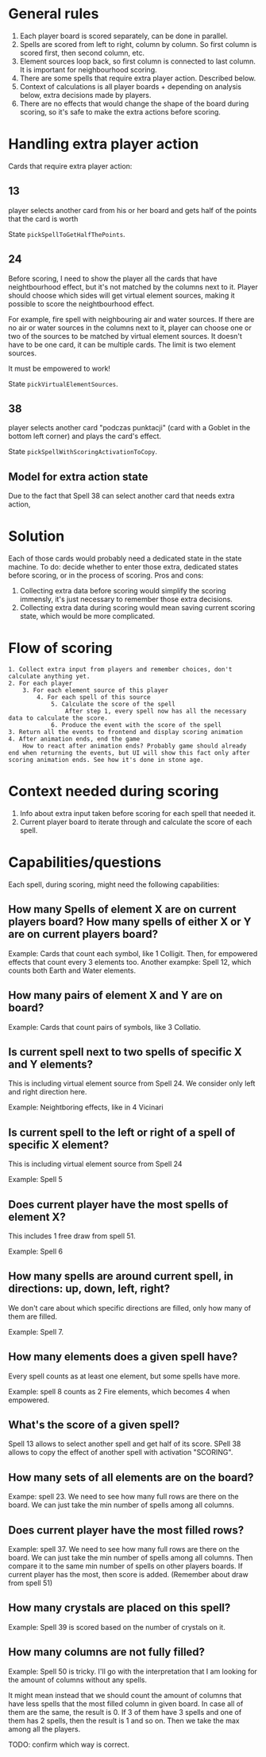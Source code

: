 # General rules

1. Each player board is scored separately, can be done in parallel.
2. Spells are scored from left to right, column by column. So first column is scored first, then second column, etc.
3. Element sources loop back, so first column is connected to last column. It is important for neighbourhood scoring.
4. There are some spells that require extra player action. Described below.
5. Context of calculations is all player boards + depending on analysis below, extra decisions made by players.
6. There are no effects that would change the shape of the board during scoring, so it's safe to make the extra actions before scoring.

# Handling extra player action

Cards that require extra player action:

## 13

player selects another card from his or her board and gets half of the points that the card is worth

State `pickSpellToGetHalfThePoints`.

## 24

Before scoring, I need to show the player all the cards that have neightbourhood effect, but it's not matched by the columns next to it. Player should choose which sides will get virtual element sources, making it possible to score the neightbourhood effect.

For example, fire spell with neighbouring air and water sources. If there are no air or water sources in the columns next to it, player can choose one or two of the sources to be matched by virtual element sources.
It doesn't have to be one card, it can be multiple cards. The limit is two element sources.

It must be empowered to work!

State `pickVirtualElementSources`.

## 38

player selects another card "podczas punktacji" (card with a Goblet in the bottom left corner) and plays the card's effect.

State `pickSpellWithScoringActivationToCopy`.

## Model for extra action state

Due to the fact that Spell 38 can select another card that needs extra action,

# Solution

Each of those cards would probably need a dedicated state in the state machine.
To do: decide whether to enter those extra, dedicated states before scoring, or in the process of scoring.
Pros and cons:

1. Collecting extra data before scoring would simplify the scoring immensly, it's just necessary to remember those extra decisions.
2. Collecting extra data during scoring would mean saving current scoring state, which would be more complicated.

# Flow of scoring

```
1. Collect extra input from players and remember choices, don't calculate anything yet.
2. For each player
    3. For each element source of this player
        4. For each spell of this source
            5. Calculate the score of the spell
                After step 1, every spell now has all the necessary data to calculate the score.
            6. Produce the event with the score of the spell
3. Return all the events to frontend and display scoring animation
4. After animation ends, end the game
    How to react after animation ends? Probably game should already end when returning the events, but UI will show this fact only after scoring animation ends. See how it's done in stone age.
```

# Context needed during scoring

1. Info about extra input taken before scoring for each spell that needed it.
2. Current player board to iterate through and calculate the score of each spell.

# Capabilities/questions

Each spell, during scoring, might need the following capabilities:

## How many Spells of element X are on current players board? How many spells of either X or Y are on current players board?

Example: Cards that count each symbol, like 1 Colligit. Then, for empowered effects that count every 3 elements too.
Another exampke: Spell 12, which counts both Earth and Water elements.

## How many pairs of element X and Y are on board?

Example: Cards that count pairs of symbols, like 3 Collatio.

## Is current spell next to two spells of specific X and Y elements?

This is including virtual element source from Spell 24. We consider only left and right direction here.

Example: Neightboring effects, like in 4 Vicinari

## Is current spell to the left or right of a spell of specific X element?

This is including virtual element source from Spell 24

Example: Spell 5

## Does current player have the most spells of element X?

This includes 1 free draw from spell 51.

Example: Spell 6

## How many spells are around current spell, in directions: up, down, left, right?

We don't care about which specific directions are filled, only how many of them are filled.

Example: Spell 7.

## How many elements does a given spell have?

Every spell counts as at least one element, but some spells have more.

Example: spell 8 counts as 2 Fire elements, which becomes 4 when empowered.

## What's the score of a given spell?

Spell 13 allows to select another spell and get half of its score. SPell 38 allows to copy the effect of another spell with activation "SCORING".

## How many sets of all elements are on the board?

Exampe: spell 23. We need to see how many full rows are there on the board. We can just take the min number of spells among all columns.

## Does current player have the most filled rows?

Example: spell 37. We need to see how many full rows are there on the board. We can just take the min number of spells among all columns. Then compare it to the same min number of spells on other players boards. If current player has the most, then score is added. (Remember about draw from spell 51)

## How many crystals are placed on this spell?

Example: Spell 39 is scored based on the number of crystals on it.

## How many columns are not fully filled?

Example: Spell 50 is tricky. I'll go with the interpretation that I am looking for the amount of columns without any spells.

It might mean instead that we should count the amount of columns that have less spells that the most filled column in given board. In case all of them are the same, the result is 0. If 3 of them have 3 spells and one of them has 2 spells, then the result is 1 and so on. Then we take the max among all the players.

TODO: confirm which way is correct.
